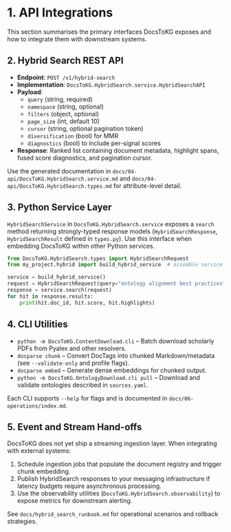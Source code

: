 # 1. API Integrations

This section summarises the primary interfaces DocsToKG exposes and how to integrate
them with downstream systems.

## 2. Hybrid Search REST API

- **Endpoint**: `POST /v1/hybrid-search`
- **Implementation**: `DocsToKG.HybridSearch.service.HybridSearchAPI`
- **Payload**:
  - `query` (string, required)
  - `namespace` (string, optional)
  - `filters` (object, optional)
  - `page_size` (int, default 10)
  - `cursor` (string, optional pagination token)
  - `diversification` (bool) for MMR
  - `diagnostics` (bool) to include per-signal scores
- **Response**: Ranked list containing document metadata, highlight spans, fused score
  diagnostics, and pagination cursor.

Use the generated documentation in `docs/04-api/DocsToKG.HybridSearch.service.md` and `docs/04-api/DocsToKG.HybridSearch.types.md` for attribute-level detail.

## 3. Python Service Layer

`HybridSearchService` in `DocsToKG.HybridSearch.service` exposes a `search` method returning strongly-typed response models (`HybridSearchResponse`, `HybridSearchResult` defined in `types.py`).
Use this interface when embedding DocsToKG within other Python services.

```python
from DocsToKG.HybridSearch.types import HybridSearchRequest
from my_project.hybrid import build_hybrid_service  # assemble service per docs/06-operations/index.md

service = build_hybrid_service()
request = HybridSearchRequest(query="ontology alignment best practices", page_size=5)
response = service.search(request)
for hit in response.results:
    print(hit.doc_id, hit.score, hit.highlights)
```

## 4. CLI Utilities

- `python -m DocsToKG.ContentDownload.cli` – Batch download scholarly PDFs from Pyalex and other resolvers.
- `docparse chunk` – Convert DocTags into chunked Markdown/metadata (see `--validate-only` and profile flags).
- `docparse embed` – Generate dense embeddings for chunked output.
- `python -m DocsToKG.OntologyDownload.cli pull` – Download and validate ontologies described in `sources.yaml`.

Each CLI supports `--help` for flags and is documented in `docs/06-operations/index.md`.

## 5. Event and Stream Hand-offs

DocsToKG does not yet ship a streaming ingestion layer. When integrating with external
systems:

1. Schedule ingestion jobs that populate the document registry and trigger chunk embedding.
2. Publish HybridSearch responses to your messaging infrastructure if latency budgets require asynchronous processing.
3. Use the observability utilities (`DocsToKG.HybridSearch.observability`) to expose metrics for downstream alerting.

See `docs/hybrid_search_runbook.md` for operational scenarios and rollback strategies.
